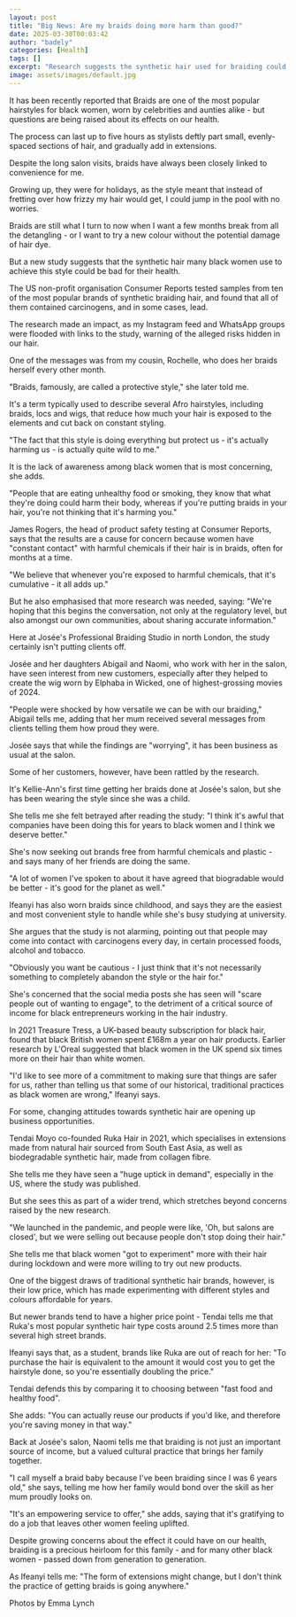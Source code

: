 ```yaml
---
layout: post
title: "Big News: Are my braids doing more harm than good?"
date: 2025-03-30T00:03:42
author: "badely"
categories: [Health]
tags: []
excerpt: "Research suggests the synthetic hair used for braiding could be bad for you - but will that stop women using it?"
image: assets/images/default.jpg
---
```


It has been recently reported that Braids are one of the most popular hairstyles for black women, worn by celebrities and aunties alike - but questions are being raised about its effects on our health.

The process can last up to five hours as stylists deftly part small, evenly-spaced sections of hair, and gradually add in extensions.

Despite the long salon visits, braids have always been closely linked to convenience for me.

Growing up, they were for holidays, as the style meant that instead of fretting over how frizzy my hair would get, I could jump in the pool with no worries.

Braids are still what I turn to now when I want a few months break from all the detangling - or I want to try a new colour without the potential damage of hair dye.

But a new study suggests that the synthetic hair many black women use to achieve this style could be bad for their health.

The US non-profit organisation Consumer Reports tested samples from ten of the most popular brands of synthetic braiding hair, and found that all of them contained carcinogens, and in some cases, lead.

The research made an impact, as my Instagram feed and WhatsApp groups were flooded with links to the study, warning of the alleged risks hidden in our hair.

One of the messages was from my cousin, Rochelle, who does her braids herself every other month.

"Braids, famously, are called a protective style," she later told me.

It's a term typically used to describe several Afro hairstyles, including braids, locs and wigs, that reduce how much your hair is exposed to the elements and cut back on constant styling.

"The fact that this style is doing everything but protect us - it's actually harming us - is actually quite wild to me."

It is the lack of awareness among black women that is most concerning, she adds.

"People that are eating unhealthy food or smoking, they know that what they're doing could harm their body, whereas if you're putting braids in your hair, you're not thinking that it's harming you."

James Rogers, the head of product safety testing at Consumer Reports, says that the results are a cause for concern because women have "constant contact" with harmful chemicals if their hair is in braids, often for months at a time.

"We believe that whenever you're exposed to harmful chemicals, that it's cumulative - it all adds up."

But he also emphasised that more research was needed, saying: "We're hoping that this begins the conversation, not only at the regulatory level, but also amongst our own communities, about sharing accurate information."

Here at Josée's Professional Braiding Studio in north London, the study certainly isn't putting clients off.

Josée and her daughters Abigail and Naomi, who work with her in the salon, have seen interest from new customers, especially after they helped to create the wig worn by Elphaba in Wicked, one of highest-grossing movies of 2024.

"People were shocked by how versatile we can be with our braiding," Abigail tells me, adding that her mum received several messages from clients telling them how proud they were.

Josée says that while the findings are "worrying", it has been business as usual at the salon.

Some of her customers, however, have been rattled by the research.

It's Kellie-Ann's first time getting her braids done at Josée's salon, but she has been wearing the style since she was a child.

She tells me she felt betrayed after reading the study: "I think it's awful that companies have been doing this for years to black women and I think we deserve better." 

She's now seeking out brands free from harmful chemicals and plastic - and says many of her friends are doing the same.

"A lot of women I've spoken to about it have agreed that biogradable would be better - it's good for the planet as well."

Ifeanyi has also worn braids since childhood, and says they are the easiest and most convenient style to handle while she's busy studying at university. 

She argues that the study is not alarming, pointing out that people may come into contact with carcinogens every day, in certain processed foods, alcohol and tobacco.

"Obviously you want be cautious - I just think that it's not necessarily something to completely abandon the style or the hair for."

She's concerned that the social media posts she has seen will "scare people out of wanting to engage", to the detriment of a critical source of income for black entrepreneurs working in the hair industry.

In 2021 Treasure Tress, a UK-based beauty subscription for black hair, found that black British women spent £168m a year on hair products. Earlier research by L'Oreal suggested that black women in the UK spend six times more on their hair than white women.

"I'd like to see more of a commitment to making sure that things are safer for us, rather than telling us that some of our historical, traditional practices as black women are wrong," Ifeanyi says.

For some, changing attitudes towards synthetic hair are opening up business opportunities.

Tendai Moyo co-founded Ruka Hair in 2021, which specialises in extensions made from natural hair sourced from South East Asia, as well as biodegradable synthetic hair, made from collagen fibre.

She tells me they have seen a "huge uptick in demand", especially in the US, where the study was published. 

But she sees this as part of a wider trend, which stretches beyond concerns raised by the new research.

"We launched in the pandemic, and people were like, 'Oh, but salons are closed', but we were selling out because people don't stop doing their hair."

She tells me that black women "got to experiment" more with their hair during lockdown and were more willing to try out new products.

One of the biggest draws of traditional synthetic hair brands, however, is their low price, which has made experimenting with different styles and colours affordable for years.

But newer brands tend to have a higher price point - Tendai tells me that Ruka's most popular synthetic hair type costs around 2.5 times more than several high street brands.

Ifeanyi says that, as a student, brands like Ruka are out of reach for her: "To purchase the hair is equivalent to the amount it would cost you to get the hairstyle done, so you're essentially doubling the price."

Tendai defends this by comparing it to choosing between "fast food and healthy food".

She adds: "You can actually reuse our products if you'd like, and therefore you're saving money in that way."

Back at Josée's salon, Naomi tells me that braiding is not just an important source of income, but a valued cultural practice that brings her family together.

"I call myself a braid baby because I've been braiding since I was 6 years old," she says, telling me how her family would bond over the skill as her mum proudly looks on.

"It's an empowering service to offer," she adds, saying that it's gratifying to do a job that leaves other women feeling uplifted.

Despite growing concerns about the effect it could have on our health, braiding is a precious heirloom for this family - and for many other black women - passed down from generation to generation.

As Ifeanyi tells me: "The form of extensions might change, but I don't think the practice of getting braids is going anywhere."

Photos by Emma Lynch

